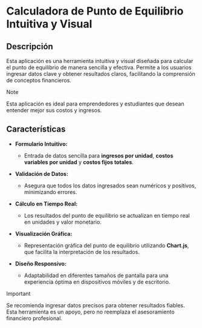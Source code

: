 # Calculadora de Punto de Equilibrio Intuitiva y Visual

## Descripción

Esta aplicación es una herramienta intuitiva y visual diseñada para calcular el punto de equilibrio de manera sencilla y efectiva. Permite a los usuarios ingresar datos clave y obtener resultados claros, facilitando la comprensión de conceptos financieros.

> [!NOTE]
> Esta aplicación es ideal para emprendedores y estudiantes que desean entender mejor sus costos y ingresos.

## Características

- **Formulario Intuitivo:** 
  - Entrada de datos sencilla para **ingresos por unidad**, **costos variables por unidad** y **costos fijos totales**.

- **Validación de Datos:** 
  - Asegura que todos los datos ingresados sean numéricos y positivos, minimizando errores.

- **Cálculo en Tiempo Real:** 
  - Los resultados del punto de equilibrio se actualizan en tiempo real en unidades y valor monetario.

- **Visualización Gráfica:** 
  - Representación gráfica del punto de equilibrio utilizando **Chart.js**, que facilita la interpretación de los resultados.

- **Diseño Responsivo:** 
  - Adaptabilidad en diferentes tamaños de pantalla para una experiencia óptima en dispositivos móviles y de escritorio.

> [!IMPORTANT]
> Se recomienda ingresar datos precisos para obtener resultados fiables. Esta herramienta es un apoyo, pero no reemplaza el asesoramiento financiero profesional.
